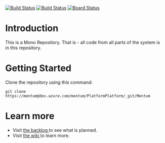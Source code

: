 [![Build Status](https://dev.azure.com/mentum/PlatformPlatform/_apis/build/status/Cloud%20Infrastructure?branchName=main)](https://dev.azure.com/mentum/PlatformPlatform/_build/latest?definitionId=6&branchName=main)
[![Build Status](https://vsrm.dev.azure.com/mentum/_apis/public/Release/badge/990510c9-5563-4c8d-83ce-586716d199c0/3/3)](https://dev.azure.com/mentum/PlatformPlatform/_release?view=all&_a=releases&definitionId=3)
[![Board Status](https://dev.azure.com/mentum/990510c9-5563-4c8d-83ce-586716d199c0/86f4cdde-611c-4c4b-98e2-bfe0e480ac52/_apis/work/boardbadge/34705eb8-2762-4c3e-9d24-9ef2e101c065)](https://dev.azure.com/mentum/990510c9-5563-4c8d-83ce-586716d199c0/_boards/board/t/86f4cdde-611c-4c4b-98e2-bfe0e480ac52/Stories/)

# Introduction
This is a Mono Repository. That is - all code from all parts of the system is in this repository.

# Getting Started
Clone the repository using this command:

```
git clone https://mentum@dev.azure.com/mentum/PlatformPlatform/_git/Mentum
```

# Learn more
* Visit [the backlog ](https://dev.azure.com/mentum/PlatformPlatform/_backlogs/backlog/) to see what is planned.
* Visit [the wiki ](https://dev.azure.com/mentum/PlatformPlatform/_wiki/wikis) to learn more.